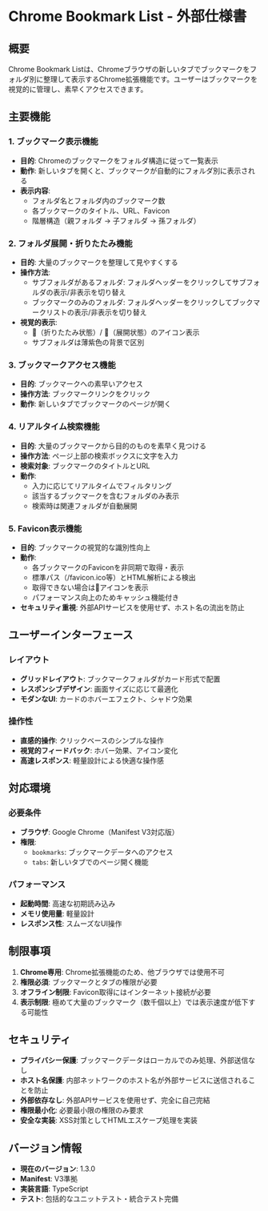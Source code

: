 # Chrome Bookmark List - 外部仕様書

## 概要

Chrome Bookmark Listは、Chromeブラウザの新しいタブでブックマークをフォルダ別に整理して表示するChrome拡張機能です。ユーザーはブックマークを視覚的に管理し、素早くアクセスできます。

## 主要機能

### 1. ブックマーク表示機能
- **目的**: Chromeのブックマークをフォルダ構造に従って一覧表示
- **動作**: 新しいタブを開くと、ブックマークが自動的にフォルダ別に表示される
- **表示内容**:
  - フォルダ名とフォルダ内のブックマーク数
  - 各ブックマークのタイトル、URL、Favicon
  - 階層構造（親フォルダ → 子フォルダ → 孫フォルダ）

### 2. フォルダ展開・折りたたみ機能
- **目的**: 大量のブックマークを整理して見やすくする
- **操作方法**:
  - サブフォルダがあるフォルダ: フォルダヘッダーをクリックしてサブフォルダの表示/非表示を切り替え
  - ブックマークのみのフォルダ: フォルダヘッダーをクリックしてブックマークリストの表示/非表示を切り替え
- **視覚的表示**:
  - 📁（折りたたみ状態）/ 📂（展開状態）のアイコン表示
  - サブフォルダは薄紫色の背景で区別

### 3. ブックマークアクセス機能
- **目的**: ブックマークへの素早いアクセス
- **操作方法**: ブックマークリンクをクリック
- **動作**: 新しいタブでブックマークのページが開く

### 4. リアルタイム検索機能
- **目的**: 大量のブックマークから目的のものを素早く見つける
- **操作方法**: ページ上部の検索ボックスに文字を入力
- **検索対象**: ブックマークのタイトルとURL
- **動作**:
  - 入力に応じてリアルタイムでフィルタリング
  - 該当するブックマークを含むフォルダのみ表示
  - 検索時は関連フォルダが自動展開

### 5. Favicon表示機能
- **目的**: ブックマークの視覚的な識別性向上
- **動作**: 
  - 各ブックマークのFaviconを非同期で取得・表示
  - 標準パス（/favicon.ico等）とHTML解析による検出
  - 取得できない場合は🔗アイコンを表示
  - パフォーマンス向上のためキャッシュ機能付き
- **セキュリティ重視**: 外部APIサービスを使用せず、ホスト名の流出を防止

## ユーザーインターフェース

### レイアウト
- **グリッドレイアウト**: ブックマークフォルダがカード形式で配置
- **レスポンシブデザイン**: 画面サイズに応じて最適化
- **モダンなUI**: カードのホバーエフェクト、シャドウ効果

### 操作性
- **直感的操作**: クリックベースのシンプルな操作
- **視覚的フィードバック**: ホバー効果、アイコン変化
- **高速レスポンス**: 軽量設計による快適な操作感

## 対応環境

### 必要条件
- **ブラウザ**: Google Chrome（Manifest V3対応版）
- **権限**: 
  - `bookmarks`: ブックマークデータへのアクセス
  - `tabs`: 新しいタブでのページ開く機能

### パフォーマンス
- **起動時間**: 高速な初期読み込み
- **メモリ使用量**: 軽量設計
- **レスポンス性**: スムーズなUI操作

## 制限事項

1. **Chrome専用**: Chrome拡張機能のため、他ブラウザでは使用不可
2. **権限必須**: ブックマークとタブの権限が必要
3. **オフライン制限**: Favicon取得にはインターネット接続が必要
4. **表示制限**: 極めて大量のブックマーク（数千個以上）では表示速度が低下する可能性

## セキュリティ

- **プライバシー保護**: ブックマークデータはローカルでのみ処理、外部送信なし
- **ホスト名保護**: 内部ネットワークのホスト名が外部サービスに送信されることを防止
- **外部依存なし**: 外部APIサービスを使用せず、完全に自己完結
- **権限最小化**: 必要最小限の権限のみ要求
- **安全な実装**: XSS対策としてHTMLエスケープ処理を実装

## バージョン情報

- **現在のバージョン**: 1.3.0
- **Manifest**: V3準拠
- **実装言語**: TypeScript
- **テスト**: 包括的なユニットテスト・統合テスト完備
